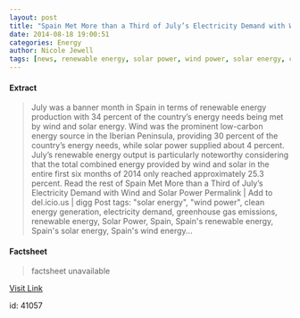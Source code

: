 ```yaml
---
layout: post
title: "Spain Met More than a Third of July’s Electricity Demand with Wind and Solar Power"
date: 2014-08-18 19:00:51
categories: Energy
author: Nicole Jewell
tags: [news, renewable energy, solar power, wind power, solar energy, clean energy generation, electricity demand, greenhouse gas emissions, spain, spains renewable energy, spains solar energy, spains wind energy]
---
```



#### Extract
>July was a banner month in Spain in terms of renewable energy production with 34 percent of the country&#8217;s energy needs being met by wind and solar energy. Wind was the prominent low-carbon energy source in the Iberian Peninsula, providing 30 percent of the country&#8217;s energy needs, while solar power supplied about 4 percent. July&#8217;s renewable energy output is particularly noteworthy considering that the total combined energy provided by wind and solar in the entire first six months of 2014 only reached approximately 25.3 percent. Read the rest of Spain Met More than a Third of July&#8217;s Electricity Demand with Wind and Solar Power Permalink | Add to del.icio.us | digg Post tags: "solar energy", "wind power", clean energy generation, electricity demand, greenhouse gas emissions, renewable energy, Solar Power, Spain, Spain's renewable energy, Spain's solar energy, Spain's wind energy...

#### Factsheet
>factsheet unavailable

[Visit Link](http://inhabitat.com/spain-met-more-than-a-third-of-julys-electricity-demand-with-wind-and-solar-power/)

id:   41057
